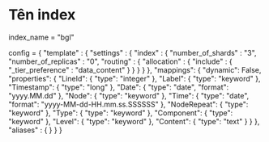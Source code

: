 # Tên index
index_name = "bgl"

config = {
    "template" : {
        "settings" : {
          "index" : {
            "number_of_shards" : "3",
            "number_of_replicas" : "0",
            "routing" : {
              "allocation" : {
                "include" : {
                  "_tier_preference" : "data_content"
                }
              }
            }
          }
        },
        "mappings": {
            "dynamic": False,
            "properties": {
                "LineId": { "type": "integer" },
                "Label": { "type": "keyword" },
                "Timestamp": { "type": "long" },
                "Date": { "type": "date", "format": "yyyy.MM.dd" },
                "Node": { "type": "keyword" },
                "Time": { "type": "date", "format": "yyyy-MM-dd-HH.mm.ss.SSSSSS" },
                "NodeRepeat": { "type": "keyword" },
                "Type": { "type": "keyword" },
                "Component": { "type": "keyword" },
                "Level": { "type": "keyword" },
                "Content": { "type": "text" }
            }
        },
        "aliases" : { }
  }
}
